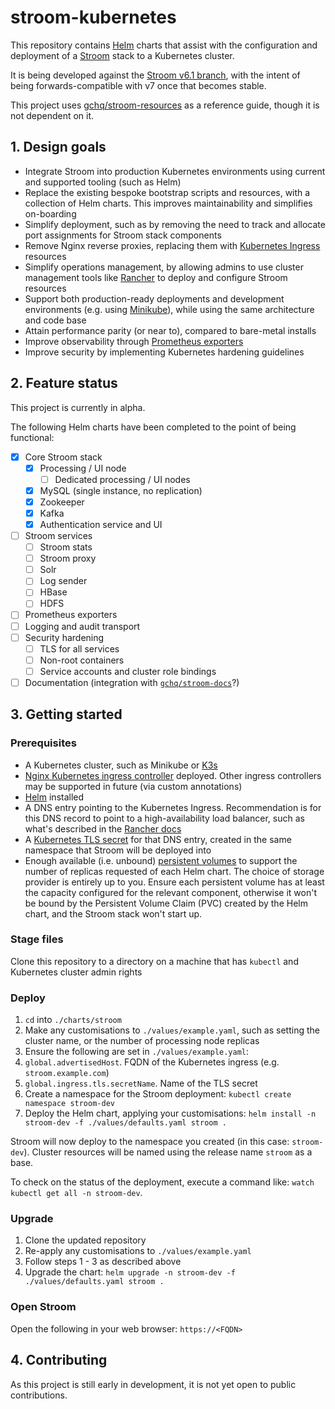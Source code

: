 # stroom-kubernetes
This repository contains [Helm](https://helm.sh) charts that assist with the configuration and deployment of a [Stroom](https://github.com/gchq/stroom) stack to a Kubernetes cluster.

It is being developed against the [Stroom v6.1 branch](https://github.com/gchq/stroom-resources/tree/6.1), with the intent of being forwards-compatible with v7 once that becomes stable.

This project uses [gchq/stroom-resources](https://github.com/gchq/stroom-resources) as a reference guide, though it is not dependent on it. 

## 1. Design goals

- Integrate Stroom into production Kubernetes environments using current and supported tooling (such as Helm)
- Replace the existing bespoke bootstrap scripts and resources, with a collection of Helm charts. This improves maintainability and simplifies on-boarding
- Simplify deployment, such as by removing the need to track and allocate port assignments for Stroom stack components
- Remove Nginx reverse proxies, replacing them with [Kubernetes Ingress](https://kubernetes.io/docs/concepts/services-networking/ingress) resources
- Simplify operations management, by allowing admins to use cluster management tools like [Rancher](https://rancher.com) to deploy and configure Stroom resources
- Support both production-ready deployments and development environments (e.g. using [Minikube](https://minikube.sigs.k8s.io)), while using the same architecture and code base
- Attain performance parity (or near to), compared to bare-metal installs
- Improve observability through [Prometheus exporters](https://prometheus.io/docs/instrumenting/exporters)
- Improve security by implementing Kubernetes hardening guidelines

## 2. Feature status

This project is currently in alpha.

The following Helm charts have been completed to the point of being functional:

* [x] Core Stroom stack
    * [x] Processing / UI node
      * [ ] Dedicated processing / UI nodes
    * [x] MySQL (single instance, no replication)
    * [x] Zookeeper
    * [x] Kafka
    * [x] Authentication service and UI
* [ ] Stroom services
    * [ ] Stroom stats
    * [ ] Stroom proxy
    * [ ] Solr
    * [ ] Log sender
    * [ ] HBase
    * [ ] HDFS
* [ ] Prometheus exporters
* [ ] Logging and audit transport
* [ ] Security hardening
    * [ ] TLS for all services
    * [ ] Non-root containers
    * [ ] Service accounts and cluster role bindings
* [ ] Documentation (integration with [`gchq/stroom-docs`](https://github.com/gchq/stroom-docs)?)

## 3. Getting started

### Prerequisites

* A Kubernetes cluster, such as Minikube or [K3s](https://rancher.com/docs/k3s)
* [Nginx Kubernetes ingress controller](https://kubernetes.github.io/ingress-nginx) deployed. Other ingress controllers may be supported in future (via custom annotations)
* [Helm](https://helm.sh) installed
* A DNS entry pointing to the Kubernetes Ingress. Recommendation is for this DNS record to point to a high-availability load balancer, such as what's described in the [Rancher docs](https://rancher.com/docs/k3s/latest/en/architecture/#high-availability-with-an-external-db)
* A [Kubernetes TLS secret](https://kubernetes.io/docs/concepts/configuration/secret/#tls-secrets) for that DNS entry, created in the same namespace that Stroom will be deployed into
* Enough available (i.e. unbound) [persistent volumes](https://kubernetes.io/docs/concepts/storage/persistent-volumes) to support the number of replicas requested of each Helm chart. The choice of storage provider is entirely up to you. Ensure each persistent volume has at least the capacity configured for the relevant component, otherwise it won't be bound by the Persistent Volume Claim (PVC) created by the Helm chart, and the Stroom stack won't start up.

### Stage files

Clone this repository to a directory on a machine that has `kubectl` and Kubernetes cluster admin rights

### Deploy

1. `cd` into `./charts/stroom`
1. Make any customisations to `./values/example.yaml`, such as setting the cluster name, or the number of processing node replicas
1. Ensure the following are set in `./values/example.yaml`:
  1. `global.advertisedHost`. FQDN of the Kubernetes ingress (e.g. `stroom.example.com`)
  1. `global.ingress.tls.secretName`. Name of the TLS secret
1. Create a namespace for the Stroom deployment: `kubectl create namespace stroom-dev`
1. Deploy the Helm chart, applying your customisations: `helm install -n stroom-dev -f ./values/defaults.yaml stroom .`

Stroom will now deploy to the namespace you created (in this case: `stroom-dev`). Cluster resources will be named using the release name `stroom` as a base.

To check on the status of the deployment, execute a command like: `watch kubectl get all -n stroom-dev`.

### Upgrade

1. Clone the updated repository 
1. Re-apply any customisations to `./values/example.yaml`
1. Follow steps 1 - 3 as described above
1. Upgrade the chart: `helm upgrade -n stroom-dev -f ./values/defaults.yaml stroom .`

### Open Stroom

Open the following in your web browser: `https://<FQDN>`

## 4. Contributing

As this project is still early in development, it is not yet open to public contributions.
